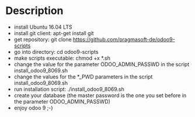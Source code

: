 # Description
* install Ubuntu 16.04 LTS
* install git client: apt-get install git
* get repository: git clone https://github.com/pragmasoft-de/odoo9-scripts
* go into directory: cd odoo9-scripts
* make scripts executable: chmod +x *.sh
* change the value for the parameter ODOO_ADMIN_PASSWD in the script install_odoo9_8069.sh
* change the values for the *_PWD parameters in the script install_odoo9_8069.sh
* run installation script: ./install_odoo9_8069.sh
* create your database (the master password is the one you set before in the parameter ODOO_ADMIN_PASSWD)
* enjoy odoo 9 ;-)
